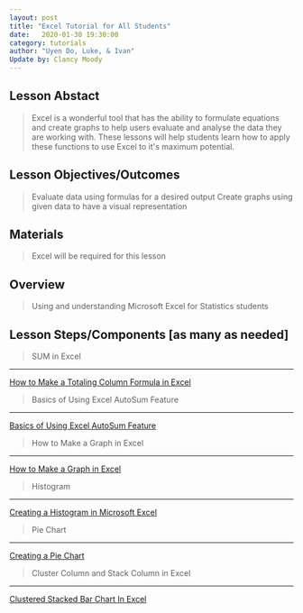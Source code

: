 ```yaml
---
layout: post
title: "Excel Tutorial for All Students" 
date:   2020-01-30 19:30:00
category: tutorials
author: "Uyen Do, Luke, & Ivan" 
Update by: Clancy Moody
---
```


## Lesson Abstact
>Excel is a wonderful tool that has the ability to formulate equations and create graphs to help users evaluate and analyse the data they are working with. These lessons will help students learn how to apply these functions to use Excel to it's maximum potential. 

## Lesson Objectives/Outcomes
>Evaluate data using formulas for a desired output
Create graphs using given data to have a visual representation

## Materials

>Excel will be required for this lesson

## Overview

>Using and understanding Microsoft Excel for Statistics students

## Lesson Steps/Components [as many as needed]



>SUM in Excel
------------- 
[How to Make a Totaling Column Formula in Excel](https://www.youtube.com/watch?v=UgeEeEESJxE)

>Basics of Using Excel AutoSum Feature
------------- 
[Basics of Using Excel AutoSum Feature](https://jloan.github.io/pierce-hacker/tutorials/2019/05/16/AutoSum.html)


>How to Make a Graph in Excel
------------------
[How to Make a Graph in Excel](https://jloan.github.io/pierce-hacker/tutorials/2019/05/21/ExcelGraph.html)

>Histogram
------------
[Creating a Histogram in Microsoft Excel](https://www.youtube.com/watch?v=53DOu_vstvI)

>Pie Chart
-----------
[Creating a Pie Chart](https://www.youtube.com/watch?v=ZKa35Iz-aZ4)

>Cluster Column and Stack Column in Excel
------------------
[Clustered Stacked Bar Chart In Excel](https://www.youtube.com/watch?v=bQs0p3VxmZQ)

